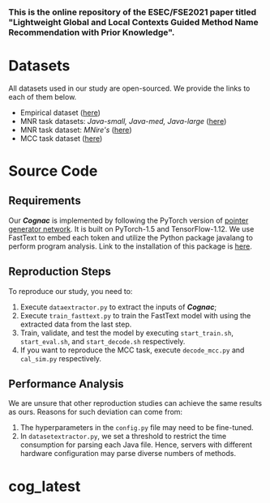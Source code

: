 ### This is the online repository of the ESEC/FSE2021 paper titled "Lightweight Global and Local Contexts Guided Method Name Recommendation with Prior Knowledge".

# Datasets

All datasets used in our study are open-sourced. We provide the links to each of them below.

* Empirical dataset ([here](http://groups.inf.ed.ac.uk/cup/javaGithub/))
* MNR task datasets: *Java-small, Java-med, Java-large* ([here](https://github.com/tech-srl/code2seq))
* MNR task dataset: *MNire's* ([here](https://sonvnguyen.github.io/mnire/test_2.zip))
* MCC task dataset ([here](https://github.com/SerVal-DTF/debug-method-name))

# Source Code

## Requirements

Our ***Cognac*** is implemented by following the PyTorch version of [pointer generator network](https://github.com/atulkum/pointer_summarizer).
It is built on PyTorch-1.5 and TensorFlow-1.12.
We use FastText to embed each token and utilize the Python package javalang to perform program analysis. Link to the installation of this package is [here](https://github.com/Ringbo/javalang).

## Reproduction Steps

To reproduce our study, you need to:

1. Execute `dataextractor.py` to extract the inputs of ***Cognac***;
2. Execute `train_fasttext.py` to train the FastText model with using the extracted data from the last step.
3. Train, validate, and test the model by executing `start_train.sh`, `start_eval.sh`, and `start_decode.sh` respectively.
4. If you want to reproduce the MCC task, execute `decode_mcc.py` and `cal_sim.py` respectively.

## Performance Analysis

We are unsure that other reproduction studies can achieve the same results as ours.
Reasons for such deviation can come from:

1. The hyperparameters in the `config.py` file may need to be fine-tuned.
2. In `datasetextractor.py`, we set a threshold to restrict the time consumption for parsing each Java file. Hence, servers with different hardware configuration may parse diverse numbers of methods.
# cog_latest
